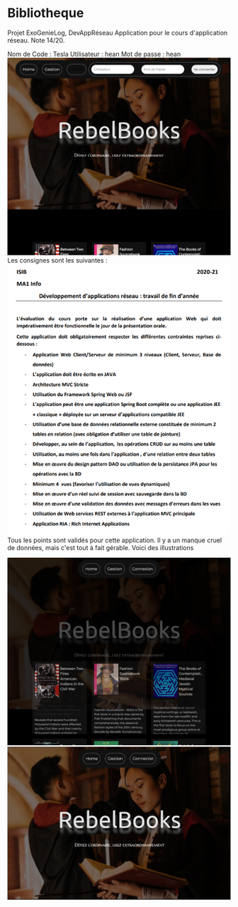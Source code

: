 # Bibliotheque
Projet ExoGenieLog, DevAppRéseau
Application pour le cours d'application réseau. Note 14/20. 

 Nom de Code : Tesla
 Utilisateur : hean
 Mot de passe : hean
 ![Interface Web](3.png?raw=true "Interface de l'application")
Les consignes sont les suivantes :
 ![Interface Web](consignes.png?raw=true "Interface de l'application")
 Tous les points sont validés pour cette application. Il y a un manque cruel de données, mais c'est tout à fait gérable.
 Voici des illustrations
 
  ![Interface Web](2.png?raw=true "Interface de l'application")
  ![Interface Web](1.png?raw=true "Interface de l'application")
